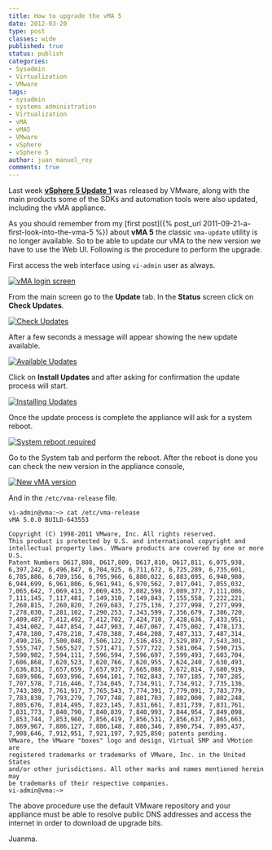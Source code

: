 ```yaml
---
title: How to upgrade the vMA 5
date: 2012-03-20
type: post
classes: wide
published: true
status: publish
categories:
- Sysadmin
- Virtualization
- VMware
tags:
- sysadmin
- systems administration
- Virtualization
- vMA
- vMA5
- VMware
- vSphere
- vSphere 5
author: juan_manuel_rey
comments: true
---
```


Last week **[vSphere 5 Update 1](http://blogs.vmware.com/vsphere/2012/03/cloud-infrastructure-suite-updates.html)** was released by VMware, along with the main products some of the SDKs and automation tools were also updated, including the vMA appliance.

As you should remember from my [first post]({% post_url 2011-09-21-a-first-look-into-the-vma-5 %}) about **vMA 5** the classic `vma-update` utility is no longer available. So to be able to update our vMA to the new version we have to use the Web UI. Following is the procedure to perform the upgrade.

First access the web interface using `vi-admin` user as always.

[![](/assets/images/vma_vima_login.png "vMA login screen")]({{site.url}}/assets/images/vma_vima_login.png)

From the main screen go to the **Update** tab. In the **Status** screen click on **Check Updates**.

[![](/assets/images/vma_check_updates.png "Check Updates")]({{site.url}}/assets/images/vma_check_updates.png)

After a few seconds a message will appear showing the new update available.

[![](/assets/images/vma_available_updates_screen.png "Available Updates")]({{site.url}}/assets/images/vma_available_updates_screen.png)

Click on **Install Updates** and after asking for confirmation the update process will start.

[![](/assets/images/vma_installing_updates.png "Installing Updates")]({{site.url}}/assets/images/vma_installing_updates.png)

Once the update process is complete the appliance will ask for a system reboot.

[![](/assets/images/vma_system_reboot.png "System reboot required")]({{site.url}}/assets/images/vma_system_reboot.png)

Go to the System tab and perform the reboot. After the reboot is done you can check the new version in the appliance console,

[![](/assets/images/vma_service_console.png "New vMA version")]({{site.url}}/assets/images/vma_service_console.png)

And in the `/etc/vma-release` file.

```text
vi-admin@vma:~> cat /etc/vma-release
vMA 5.0.0 BUILD-643553

Copyright (C) 1998-2011 VMware, Inc. All rights reserved.
This product is protected by U.S. and international copyright and
intellectual property laws. VMware products are covered by one or more U.S.
Patent Numbers D617,808, D617,809, D617,810, D617,811, 6,075,938,
6,397,242, 6,496,847, 6,704,925, 6,711,672, 6,725,289, 6,735,601,
6,785,886, 6,789,156, 6,795,966, 6,880,022, 6,883,095, 6,940,980,
6,944,699, 6,961,806, 6,961,941, 6,970,562, 7,017,041, 7,055,032,
7,065,642, 7,069,413, 7,069,435, 7,082,598, 7,089,377, 7,111,086,
7,111,145, 7,117,481, 7,149,310, 7,149,843, 7,155,558, 7,222,221,
7,260,815, 7,260,820, 7,269,683, 7,275,136, 7,277,998, 7,277,999,
7,278,030, 7,281,102, 7,290,253, 7,343,599, 7,356,679, 7,386,720,
7,409,487, 7,412,492, 7,412,702, 7,424,710, 7,428,636, 7,433,951,
7,434,002, 7,447,854, 7,447,903, 7,467,067, 7,475,002, 7,478,173,
7,478,180, 7,478,218, 7,478,388, 7,484,208, 7,487,313, 7,487,314,
7,490,216, 7,500,048, 7,506,122, 7,516,453, 7,529,897, 7,543,301,
7,555,747, 7,565,527, 7,571,471, 7,577,722, 7,581,064, 7,590,715,
7,590,982, 7,594,111, 7,596,594, 7,596,697, 7,599,493, 7,603,704,
7,606,868, 7,620,523, 7,620,766, 7,620,955, 7,624,240, 7,630,493,
7,636,831, 7,657,659, 7,657,937, 7,665,088, 7,672,814, 7,680,919,
7,689,986, 7,693,996, 7,694,101, 7,702,843, 7,707,185, 7,707,285,
7,707,578, 7,716,446, 7,734,045, 7,734,911, 7,734,912, 7,735,136,
7,743,389, 7,761,917, 7,765,543, 7,774,391, 7,779,091, 7,783,779,
7,783,838, 7,793,279, 7,797,748, 7,801,703, 7,802,000, 7,802,248,
7,805,676, 7,814,495, 7,823,145, 7,831,661, 7,831,739, 7,831,761,
7,831,773, 7,840,790, 7,840,839, 7,840,993, 7,844,954, 7,849,098,
7,853,744, 7,853,960, 7,856,419, 7,856,531, 7,856,637, 7,865,663,
7,869,967, 7,886,127, 7,886,148, 7,886,346, 7,890,754, 7,895,437,
7,908,646, 7,912,951, 7,921,197, 7,925,850; patents pending.
VMware, the VMware "boxes" logo and design, Virtual SMP and VMotion are
registered trademarks or trademarks of VMware, Inc. in the United States
and/or other jurisdictions. All other marks and names mentioned herein may
be trademarks of their respective companies.
vi-admin@vma:~>
```

The above procedure use the default VMware repository and your appliance must be able to resolve public DNS addresses and access the internet in order to download de upgrade bits.

Juanma.
